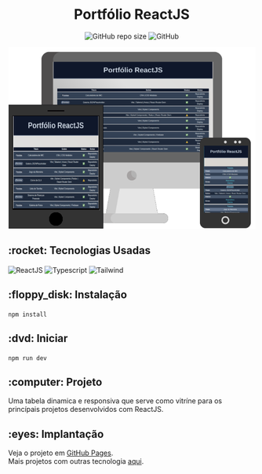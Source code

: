 <h1 align="center">Portfólio ReactJS</h1>

<p align="center" dir="auto">
  <img alt="GitHub repo size" src="https://img.shields.io/github/repo-size/caiquedv/portfolio-reactjs">
  <img alt="GitHub" src="https://img.shields.io/github/license/caiquedv/portfolio-reactjs">
</p>

<p align="center"><img alt="Mockup" src="./mockup-react.png"></p>

<h2>:rocket: Tecnologias Usadas</h2>

<p>
  <img align="center" alt="ReactJS" src="https://img.shields.io/badge/React-20232A?style=for-the-badge&logo=react&logoColor=61DAFB">
  <img align="center" alt="Typescript" src="https://img.shields.io/badge/TypeScript-007ACC?style=for-the-badge&logo=typescript&logoColor=white">
  <img align="center" alt="Tailwind" src="https://img.shields.io/badge/Tailwind_CSS-38B2AC?style=for-the-badge&logo=tailwind-css&logoColor=white">
</p>

<h2>:floppy_disk: Instalação</h2>

<code>npm install</code>

<h2>:dvd: Iniciar</h2>

<code>npm run dev</code>

<h2>:computer: Projeto</h2>

Uma tabela dinamica e responsiva que serve como vitríne para os princípais projetos desenvolvidos com ReactJS.<br>

<h2>:eyes: Implantação</h2>

Veja o projeto em [GitHub Pages](https://caiquedv.github.io/portfolio-reactjs). <br>
Mais projetos com outras tecnologia [aqui](https://caiquedv.github.io/).


